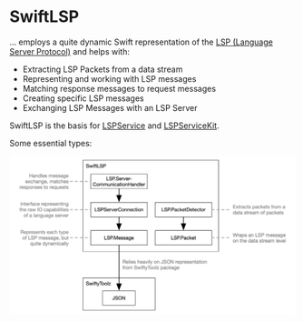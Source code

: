 # SwiftLSP

... employs a quite dynamic Swift representation of the [LSP (Language Server Protocol)](https://microsoft.github.io/language-server-protocol) and helps with:

* Extracting LSP Packets from a data stream
* Representing and working with LSP messages
* Matching response messages to request messages
* Creating specific LSP messages
* Exchanging LSP Messages with an LSP Server

SwiftLSP is the basis for [LSPService](https://github.com/flowtoolz/LSPService) and [LSPServiceKit](https://github.com/flowtoolz/LSPServiceKit).

Some essential types:

![architecture](Documentation/architecture.jpg)